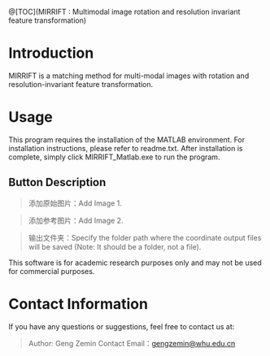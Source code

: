 @[TOC](MIRRIFT : Multimodal image rotation and resolution invariant feature transformation)

# Introduction

MIRRIFT is a matching method for multi-modal images with rotation and resolution-invariant feature transformation.

# Usage

This program requires the installation of the MATLAB environment. For installation instructions, please refer to readme.txt. After installation is complete, simply click MIRRIFT_Matlab.exe to run the program.

## Button Description


>添加原始图片：Add Image 1.

>添加参考图片：Add Image 2.

>输出文件夹：Specify the folder path where the coordinate output files will be saved (Note: It should be a folder, not a file).

This software is for academic research purposes only and may not be used for commercial purposes.

# Contact Information

If you have any questions or suggestions, feel free to contact us at:
>Author: Geng Zemin
>Contact Email：gengzemin@whu.edu.cn

